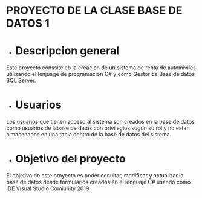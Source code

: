 #  PROYECTO DE LA CLASE BASE DE DATOS 1

- # Descripcion general 
Este proyecto conssite eb la creacion de un sistema de renta de automiviles utilizando el lenjuage de programacion C# y como Gestor de Base de datos SQL Server.

- #  Usuarios 

Los usuarios que tienen acceso al sistema son creados en la base de datos como usuarios de labase de datos con privilegios sugun su rol y no estan almacenados en una tabla dentro de la base de datos del sistema.

- # Objetivo del proyecto

El objetivo de este proyecto es poder conultar, modificar y actualizar la base de datos desde formularios creados en el lenguaje C# usando como IDE Visual Studio Comiunity 2019.
  
  

